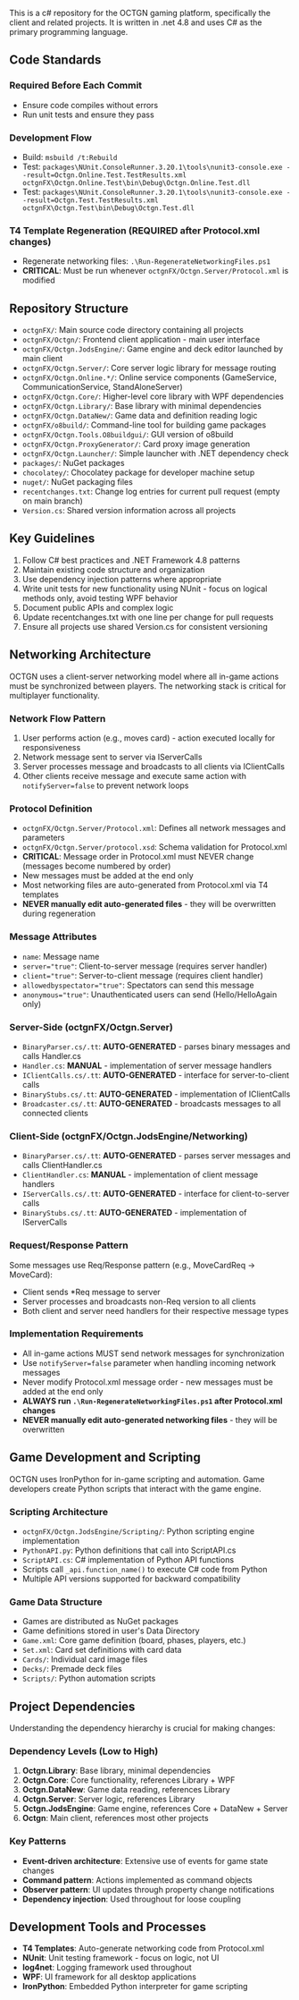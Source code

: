 This is a c# repository for the OCTGN gaming platform, specifically the client and related projects.
It is written in .net 4.8 and uses C# as the primary programming language.

## Code Standards

### Required Before Each Commit
- Ensure code compiles without errors
- Run unit tests and ensure they pass

### Development Flow
- Build: `msbuild /t:Rebuild`
- Test: `packages\NUnit.ConsoleRunner.3.20.1\tools\nunit3-console.exe --result=Octgn.Online.Test.TestResults.xml octgnFX\Octgn.Online.Test\bin\Debug\Octgn.Online.Test.dll`
- Test: `packages\NUnit.ConsoleRunner.3.20.1\tools\nunit3-console.exe --result=Octgn.Test.TestResults.xml octgnFX\Octgn.Test\bin\Debug\Octgn.Test.dll`

### T4 Template Regeneration (REQUIRED after Protocol.xml changes)
- Regenerate networking files: `.\Run-RegenerateNetworkingFiles.ps1`
- **CRITICAL**: Must be run whenever `octgnFX/Octgn.Server/Protocol.xml` is modified

## Repository Structure
- `octgnFX/`: Main source code directory containing all projects
- `octgnFX/Octgn/`: Frontend client application - main user interface
- `octgnFX/Octgn.JodsEngine/`: Game engine and deck editor launched by main client
- `octgnFX/Octgn.Server/`: Core server logic library for message routing
- `octgnFX/Octgn.Online.*/`: Online service components (GameService, CommunicationService, StandAloneServer)
- `octgnFX/Octgn.Core/`: Higher-level core library with WPF dependencies
- `octgnFX/Octgn.Library/`: Base library with minimal dependencies
- `octgnFX/Octgn.DataNew/`: Game data and definition reading logic
- `octgnFX/o8build/`: Command-line tool for building game packages
- `octgnFX/Octgn.Tools.O8buildgui/`: GUI version of o8build
- `octgnFX/Octgn.ProxyGenerator/`: Card proxy image generation
- `octgnFX/Octgn.Launcher/`: Simple launcher with .NET dependency check
- `packages/`: NuGet packages
- `chocolatey/`: Chocolatey package for developer machine setup
- `nuget/`: NuGet packaging files
- `recentchanges.txt`: Change log entries for current pull request (empty on main branch)
- `Version.cs`: Shared version information across all projects

## Key Guidelines
1. Follow C# best practices and .NET Framework 4.8 patterns
2. Maintain existing code structure and organization
3. Use dependency injection patterns where appropriate
4. Write unit tests for new functionality using NUnit - focus on logical methods only, avoid testing WPF behavior
5. Document public APIs and complex logic
6. Update recentchanges.txt with one line per change for pull requests
7. Ensure all projects use shared Version.cs for consistent versioning

## Networking Architecture
OCTGN uses a client-server networking model where all in-game actions must be synchronized between players. The networking stack is critical for multiplayer functionality.

### Network Flow Pattern
1. User performs action (e.g., moves card) - action executed locally for responsiveness
2. Network message sent to server via IServerCalls
3. Server processes message and broadcasts to all clients via IClientCalls
4. Other clients receive message and execute same action with `notifyServer=false` to prevent network loops

### Protocol Definition
- `octgnFX/Octgn.Server/Protocol.xml`: Defines all network messages and parameters
- `octgnFX/Octgn.Server/protocol.xsd`: Schema validation for Protocol.xml
- **CRITICAL**: Message order in Protocol.xml must NEVER change (messages become numbered by order)
- New messages must be added at the end only
- Most networking files are auto-generated from Protocol.xml via T4 templates
- **NEVER manually edit auto-generated files** - they will be overwritten during regeneration

### Message Attributes
- `name`: Message name
- `server="true"`: Client-to-server message (requires server handler)
- `client="true"`: Server-to-client message (requires client handler)  
- `allowedbyspectator="true"`: Spectators can send this message
- `anonymous="true"`: Unauthenticated users can send (Hello/HelloAgain only)

### Server-Side (octgnFX/Octgn.Server)
- `BinaryParser.cs/.tt`: **AUTO-GENERATED** - parses binary messages and calls Handler.cs
- `Handler.cs`: **MANUAL** - implementation of server message handlers
- `IClientCalls.cs/.tt`: **AUTO-GENERATED** - interface for server-to-client calls
- `BinaryStubs.cs/.tt`: **AUTO-GENERATED** - implementation of IClientCalls
- `Broadcaster.cs/.tt`: **AUTO-GENERATED** - broadcasts messages to all connected clients

### Client-Side (octgnFX/Octgn.JodsEngine/Networking)
- `BinaryParser.cs/.tt`: **AUTO-GENERATED** - parses server messages and calls ClientHandler.cs
- `ClientHandler.cs`: **MANUAL** - implementation of client message handlers
- `IServerCalls.cs/.tt`: **AUTO-GENERATED** - interface for client-to-server calls
- `BinaryStubs.cs/.tt`: **AUTO-GENERATED** - implementation of IServerCalls

### Request/Response Pattern
Some messages use Req/Response pattern (e.g., MoveCardReq → MoveCard):
- Client sends *Req message to server
- Server processes and broadcasts non-Req version to all clients
- Both client and server need handlers for their respective message types

### Implementation Requirements
- All in-game actions MUST send network messages for synchronization
- Use `notifyServer=false` parameter when handling incoming network messages
- Never modify Protocol.xml message order - new messages must be added at the end only
- **ALWAYS run `.\Run-RegenerateNetworkingFiles.ps1` after Protocol.xml changes**
- **NEVER manually edit auto-generated networking files** - they will be overwritten

## Game Development and Scripting
OCTGN uses IronPython for in-game scripting and automation. Game developers create Python scripts that interact with the game engine.

### Scripting Architecture
- `octgnFX/Octgn.JodsEngine/Scripting/`: Python scripting engine implementation
- `PythonAPI.py`: Python definitions that call into ScriptAPI.cs
- `ScriptAPI.cs`: C# implementation of Python API functions
- Scripts call `_api.function_name()` to execute C# code from Python
- Multiple API versions supported for backward compatibility

### Game Data Structure
- Games are distributed as NuGet packages
- Game definitions stored in user's Data Directory
- `Game.xml`: Core game definition (board, phases, players, etc.)
- `Set.xml`: Card set definitions with card data
- `Cards/`: Individual card image files
- `Decks/`: Premade deck files
- `Scripts/`: Python automation scripts

## Project Dependencies
Understanding the dependency hierarchy is crucial for making changes:

### Dependency Levels (Low to High)
1. **Octgn.Library**: Base library, minimal dependencies
2. **Octgn.Core**: Core functionality, references Library + WPF
3. **Octgn.DataNew**: Game data reading, references Library
4. **Octgn.Server**: Server logic, references Library
5. **Octgn.JodsEngine**: Game engine, references Core + DataNew + Server
6. **Octgn**: Main client, references most other projects

### Key Patterns
- **Event-driven architecture**: Extensive use of events for game state changes
- **Command pattern**: Actions implemented as command objects
- **Observer pattern**: UI updates through property change notifications
- **Dependency injection**: Used throughout for loose coupling

## Development Tools and Processes
- **T4 Templates**: Auto-generate networking code from Protocol.xml
- **NUnit**: Unit testing framework - focus on logic, not UI
- **log4net**: Logging framework used throughout
- **WPF**: UI framework for all desktop applications
- **IronPython**: Embedded Python interpreter for game scripting